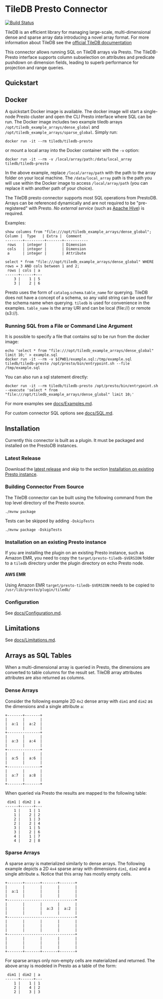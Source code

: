# TileDB Presto Connector

[![Build Status](https://dev.azure.com/TileDB-Inc/CI/_apis/build/status/TileDB-Inc.TileDB-Presto?branchName=refs%2Fpull%2F50%2Fmerge)](https://dev.azure.com/TileDB-Inc/CI/_build/latest?definitionId=28&branchName=refs%2Fpull%2F50%2Fmerge)

TileDB is an efficient library for managing large-scale,
multi-dimensional dense and sparse array data introducing a novel array format. For more information about TileDB
see the [official TileDB documentation](https://docs.tiledb.io/en/latest/introduction.html)

This connector allows running SQL on TileDB arrays via Presto.  The TileDB-Presto interface supports column subselection on attributes and predicate pushdown on dimension fields, leading to superb performance for
projection and range queries.


## Quickstart

## Docker

A quickstart Docker image is available. The docker image will start a single-node 
Presto cluster and open the CLI Presto interface where SQL can be run.
The Docker image includes two example tiledb arrays
`/opt/tiledb_example_arrays/dense_global` and `/opt/tiledb_example_arrays/sparse_global`. 
Simply run:

```
docker run -it --rm tiledb/tiledb-presto
```

or mount a local array into the Docker container with the `-v` option: 

```
docker run -it --rm -v /local/array/path:/data/local_array tiledb/tiledb-presto
```

In the above example, replace `/local/array/path` with the path to the
array folder on your local machine. The `/data/local_array` path is the 
path you will use within the Docker image to access `/local/array/path`
(you can replace it with another path of your choice). 

The TileDB presto connector supports most SQL operations from PrestoDB. Arrays
can be referenced dynamically and are not required to be "pre-registered"
with Presto. *No external service* (such as [Apache Hive](https://hive.apache.org/)) 
is required.
 
Examples: 

```
show columns from "file:///opt/tiledb_example_arrays/dense_global";
Column |  Type   | Extra |  Comment  
--------+---------+-------+-----------
 rows   | integer |       | Dimension 
 cols   | integer |       | Dimension 
 a      | integer |       | Attribute 

```


```
select * from "file:///opt/tiledb_example_arrays/dense_global" WHERE rows = 3 AND cols between 1 and 2;
 rows | cols | a 
------+------+---
    3 |    1 | 5 
    3 |    2 | 6 

```

Presto uses the form of `catalog`.`schema`.`table_name` for querying. TileDB
does not have a concept of a schema, so any valid string can be used for the 
schema name when querying. `tiledb` is used for convenience in the examples.
`table_name` is the array URI and can be local (file://) or remote (s3://).

### Running SQL from a File or Command Line Argument

It is possible to specify a file that contains sql to be run from the docker
image:

```
echo 'select * from "file:///opt/tiledb_example_arrays/dense_global" limit 10;' > example.sql
docker run -it --rm -v ${PWD}/example.sql:/tmp/example.sql tiledb/tiledb-presto /opt/presto/bin/entrypoint.sh --file /tmp/example.sql
```

You can also run a sql statement directly:

```
docker run -it --rm tiledb/tiledb-presto /opt/presto/bin/entrypoint.sh --execute 'select * from "file:///opt/tiledb_example_arrays/dense_global" limit 10;'
```



For more examples see [docs/Examples.md](docs/Examples.md).

For custom connector SQL options see [docs/SQL.md](docs/SQL.md).

## Installation

Currently this connector is built as a plugin. It must be packaged and
installed on the PrestoDB instances.

### Latest Release

Download the [latest release](https://github.com/TileDB-Inc/presto-tiledb/releases/latest)
and skip to the section
[Installation on existing Presto instance](#Installation-on-existing-Presto-instance).

### Building Connector From Source

The TileDB connector can be built using the following command from the
top level directory of the Presto source.
```
./mvnw package
```

Tests can be skipped by adding `-DskipTests`

```
./mvnw package -DskipTests
```

### Installation on an existing Presto instance

If you are installing the plugin on an existing Presto instance, such as Amazon
EMR, you need to copy the `target/presto-tiledb-$VERSION` folder
to a `tiledb` directory under the plugin directory on echo Presto node.

#### AWS EMR 

Using Amazon EMR `target/presto-tiledb-$VERSION` needs to be copied to
`/usr/lib/presto/plugin/tiledb/`

### Configuration

See [docs/Configuration.md](docs/Configuration.md).

## Limitations

See [docs/Limitations.md](docs/Limitations.md).

## Arrays as SQL Tables

When a multi-dimensional array is queried in Presto, the dimensions are converted
to table columns for the result set. TileDB array attributes attributes are also returned as columns.

### Dense Arrays

Consider the following example 2D `4x2` dense array with `dim1` and `dim2`
as the dimensions and a single attribute `a`:

```
+-------+-------+
|       |       |
|  a:1  |  a:2  |
|       |       |
+---------------+
|       |       |
|  a:3  |  a:4  |
|       |       |
+---------------+
|       |       |
|  a:5  |  a:6  |
|       |       |
+---------------+
|       |       |
|  a:7  |  a:8  |
|       |       |
+-------+-------+
````

When queried via Presto the results are mapped to the following table:

```
 dim1 | dim2 | a
------+------+---
    1 |    1 | 1
    1 |    2 | 2
    2 |    1 | 3
    2 |    2 | 4
    3 |    1 | 5
    3 |    2 | 6
    4 |    1 | 7
    4 |    2 | 8
```

### Sparse Arrays

A sparse array is materialized similarly to dense arrays. The following example
depicts a 2D `4x4` sparse array with dimensions `dim1`, `dim2` and
a single attribute `a`. Notice that this array has mostly empty cells. 

```
+-------+-------+-------+-------+
|       |       |       |       |
|  a:1  |       |       |       |
|       |       |       |       |
+-------------------------------+
|       |       |       |       |
|       |       |  a:3  |  a:2  |
|       |       |       |       |
+-------------------------------+
|       |       |       |       |
|       |       |       |       |
|       |       |       |       |
+-------------------------------+
|       |       |       |       |
|       |       |       |       |
|       |       |       |       |
+-------+-------+-------+-------+
```

For sparse arrays only non-empty cells are materialized and returned.
The above array is modeled in Presto as a table of the form:

```
 dim1 | dim2 | a
------+------+---
    1 |    1 | 1
    2 |    4 | 2
    2 |    3 | 3
```
